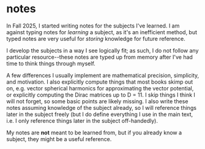 # notes
In Fall 2025, I started writing notes for the subjects I've learned.
I am against typing notes for *learning* a subject, as it's an inefficient method,
but typed notes are very useful for *storing* knowledge for future reference.

I develop the subjects in a way I see logically fit; as such, I do not follow
any particular resource--these notes are typed up from memory after I've had time
to think things through myself.

A few differences I usually implement are mathematical precision, simplicity,
and motivation. I also explicitly compute things that most books skimp out on,
e.g. vector spherical harmonics for approximating the vector potential, or explicitly
computing the Dirac matrices up to D = 11. I skip things I think I will not forget,
so some basic points are likely missing. I also write these notes assuming knowledge
of the subject already, so I will reference things later in the subject freely (but
I do define everything I use in the main text, i.e. I only reference things later in the
subject off-handedly).

My notes are **not** meant to be learned from, but if you already know a
subject, they might be a useful reference.
